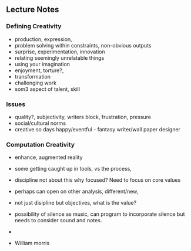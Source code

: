 ## Lecture Notes

### Defining Creativity
- production, expression, 
- problem solving within constraints, non-obvious outputs
- surprise, experimentation, innovation
- relating seemingly unrelatable things
- using your imagination
- enjoyment, torture?, 
- transformation
- challenging work
- som3 aspect of talent, skill

### Issues
- quality?, subjectivity, writers block, frustration, pressure
- social/cultural norms
- creative so days happy/eventful - fantasy writer/wall paper designer

### Computation Creativity
- enhance, augmented reality
- some getting caught up in tools, vs the process,
- discipline not about this why focused? Need to focus on core values
- perhaps can open on other analysis, different/new,
- not just disipline but objectives, what is the value?
- possibility of silence as music, can program to incorporate silence but needs to consider sound and notes. 
- 

- William morris